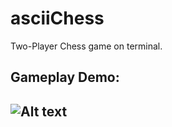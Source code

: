 # asciiChess

Two-Player Chess game on terminal.


<h2>Gameplay Demo:<h2>



![Alt text](https://imgur.com/bAHyyfx.png "Game Demo")
